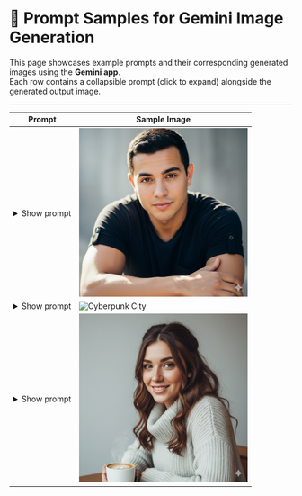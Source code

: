 # 🎨 Prompt Samples for Gemini Image Generation

This page showcases example prompts and their corresponding generated images using the **Gemini app**.  
Each row contains a collapsible prompt (click to expand) alongside the generated output image.

---

| Prompt | Sample Image |
|--------|--------------|
| <details><summary>Show prompt</summary>A serene Japanese garden with cherry blossoms in full bloom, a small pond reflecting the trees, and soft golden sunset light.</details> | <img src="images/sample1.png" alt="Japanese Garden" width="300" /> |
| <details><summary>Show prompt</summary>A futuristic city skyline at night with neon lights, flying cars, and a cyberpunk atmosphere.</details> | <img src="images/sample2.png" alt="Cyberpunk City" width="300" /> |
| <details><summary>Show prompt</summary>A cozy reading nook with a cat sleeping on a stack of books, warm lamp light, and a rainy window in the background.</details> | <img src="images/sample3.png" alt="Reading Nook" width="300" /> |
